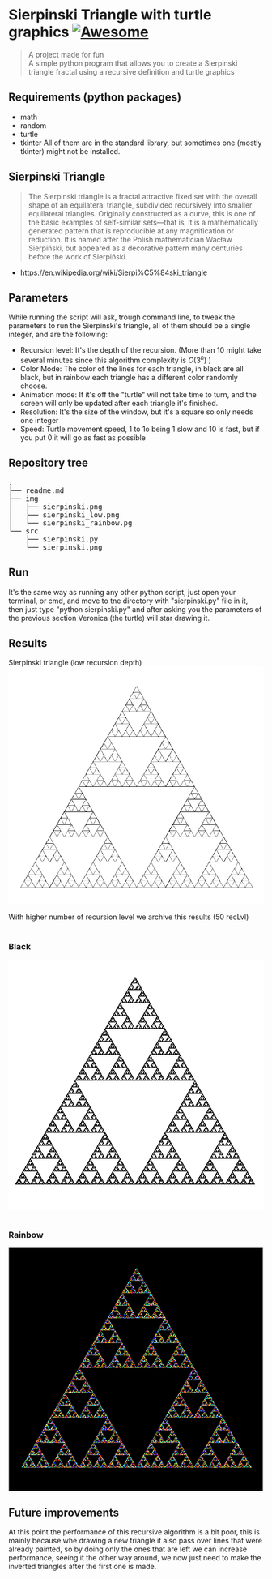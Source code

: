 # Sierpinski Triangle with turtle graphics [![Awesome](https://cdn.jsdelivr.net/gh/sindresorhus/awesome@d7305f38d29fed78fa85652e3a63e154dd8e8829/media/badge.svg)](https://github.com/sindresorhus/awesome#readme) 
> A project made for fun <br>
> A simple python program that allows you to create a Sierpinski triangle fractal using a recursive definition and turtle graphics
## Requirements (python packages)
- math
- random
- turtle 
- tkinter
All of them are in the standard library, but sometimes one (mostly tkinter) might not be installed.

## Sierpinski Triangle
> The Sierpinski triangle is a fractal attractive fixed set with the overall shape of an equilateral triangle, subdivided recursively into smaller equilateral triangles. Originally constructed as a curve, this is one of the basic examples of self-similar sets—that is, it is a mathematically generated pattern that is reproducible at any magnification or reduction. It is named after the Polish mathematician Wacław Sierpiński, but appeared as a decorative pattern many centuries before the work of Sierpiński. <br>
- https://en.wikipedia.org/wiki/Sierpi%C5%84ski_triangle

## Parameters 
While running the script will ask, trough command line, to tweak the parameters to run the Sierpinski's triangle, all of them should be a single integer, and are the following:
- Recursion level: It's the depth of the recursion. (More than 10 might take several minutes since this algorithm complexity is $O(3^n)$ )
- Color Mode: The color of the lines for each triangle, in black are all black, but in rainbow each triangle has a different color randomly choose.
- Animation mode: If it's off the "turtle" will not take time to turn, and the screen will only be updated after each triangle it's finished.
- Resolution: It's the size of the window, but it's a square so only needs one integer
- Speed: Turtle movement speed, 1 to 1o being 1 slow and 10 is fast, but if you put 0 it will go as fast as possible

## Repository tree
<pre>
.
├── readme.md
├── img
│   ├── sierpinski.png
│   ├── sierpinski_low.png
│   └── sierpinski_rainbow.pg
└── src
    ├── sierpinski.py
    └── sierpinski.png
</pre>
## Run 
It's the same way as running any other python script, just open your terminal, or cmd, and move to tne directory with "sierpinski.py" file in it, then just type "python sierpinski.py" and after asking you the parameters of the previous section Veronica (the turtle) will star drawing it. 

## Results
Sierpinski triangle (low recursion depth) <br>
<img src="./img/sierpinski_low.png" align="center" />
<br><br>
With higher number of recursion level we archive this results (50 recLvl)
<br><br>
### Black<br>
<img src="./img/sierpinski.png" align="center" />
<br><br>

### Rainbow
<img src="./img/sierpinski_rainbow.png" align="center" />


## Future improvements

At this point the performance of this recursive algorithm is a bit poor, this is mainly because whe drawing a new triangle it also pass over lines that were already painted, so by doing only the ones that are left we can increase performance, seeing it the other way around, we now just need to make the inverted triangles after the first one is made. 

